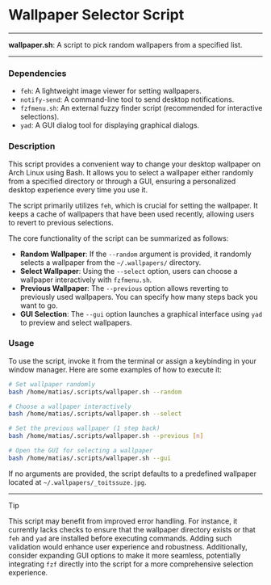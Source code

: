 # Wallpaper Selector Script

---

**wallpaper.sh**: A script to pick random wallpapers from a specified list.

---

### Dependencies

- `feh`: A lightweight image viewer for setting wallpapers.
- `notify-send`: A command-line tool to send desktop notifications.
- `fzfmenu.sh`: An external fuzzy finder script (recommended for interactive selections).
- `yad`: A GUI dialog tool for displaying graphical dialogs.

### Description

This script provides a convenient way to change your desktop wallpaper on Arch Linux using Bash. It allows you to select a wallpaper either randomly from a specified directory or through a GUI, ensuring a personalized desktop experience every time you use it.

The script primarily utilizes `feh`, which is crucial for setting the wallpaper. It keeps a cache of wallpapers that have been used recently, allowing users to revert to previous selections. 

The core functionality of the script can be summarized as follows:
- **Random Wallpaper**: If the `--random` argument is provided, it randomly selects a wallpaper from the `~/.wallpapers/` directory.
- **Select Wallpaper**: Using the `--select` option, users can choose a wallpaper interactively with `fzfmenu.sh`.
- **Previous Wallpaper**: The `--previous` option allows reverting to previously used wallpapers. You can specify how many steps back you want to go.
- **GUI Selection**: The `--gui` option launches a graphical interface using `yad` to preview and select wallpapers.

### Usage

To use the script, invoke it from the terminal or assign a keybinding in your window manager. Here are some examples of how to execute it:

```bash
# Set wallpaper randomly
bash /home/matias/.scripts/wallpaper.sh --random

# Choose a wallpaper interactively
bash /home/matias/.scripts/wallpaper.sh --select

# Set the previous wallpaper (1 step back)
bash /home/matias/.scripts/wallpaper.sh --previous [n]

# Open the GUI for selecting a wallpaper
bash /home/matias/.scripts/wallpaper.sh --gui
```

If no arguments are provided, the script defaults to a predefined wallpaper located at `~/.wallpapers/_toitssuze.jpg`.

---

> [!TIP] 
> This script may benefit from improved error handling. For instance, it currently lacks checks to ensure that the wallpaper directory exists or that `feh` and `yad` are installed before executing commands. Adding such validation would enhance user experience and robustness. Additionally, consider expanding GUI options to make it more seamless, potentially integrating `fzf` directly into the script for a more comprehensive selection experience.